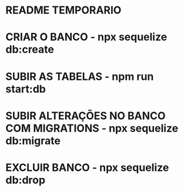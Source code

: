 # README TEMPORARIO

# CRIAR O BANCO - npx sequelize db:create
# SUBIR AS TABELAS - npm run start:db
# SUBIR ALTERAÇÕES NO BANCO COM MIGRATIONS - npx sequelize db:migrate 
# EXCLUIR BANCO - npx sequelize db:drop